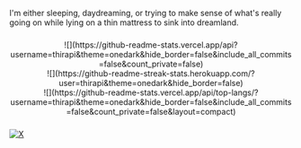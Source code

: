 I'm either sleeping, daydreaming, or trying to make sense of what's really going on while lying on a thin mattress to sink into dreamland.

###

<div align="center">
![](https://github-readme-stats.vercel.app/api?username=thirapi&theme=onedark&hide_border=false&include_all_commits=false&count_private=false)<br/>
![](https://github-readme-streak-stats.herokuapp.com/?user=thirapi&theme=onedark&hide_border=false)<br/>
![](https://github-readme-stats.vercel.app/api/top-langs/?username=thirapi&theme=onedark&hide_border=false&include_all_commits=false&count_private=false&layout=compact)
</div>

###

[![X](https://img.shields.io/badge/X-black.svg?logo=X&logoColor=white)](https://x.com/faiqthirapi) 
     
